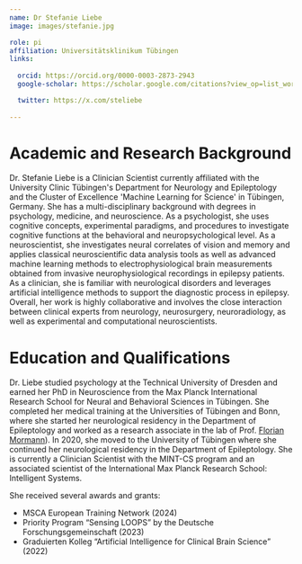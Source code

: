 ```yaml
---
name: Dr Stefanie Liebe
image: images/stefanie.jpg

role: pi
affiliation: Universitätsklinikum Tübingen
links:
   
  orcid: https://orcid.org/0000-0003-2873-2943
  google-scholar: https://scholar.google.com/citations?view_op=list_works&hl=en&user=38Sq-ZYAAAAJ&gmla=AETOMgGh1qy5PwsIjqWWuizVFHaW7IQdAPHpdhIAhdMlJikuyfGC7Abtzro4BnwqwKqxjABvieRw8jrCE4aKBHSw5HToILNNm2hG6FjQsibVXpqsu0_I5to1A

  twitter: https://x.com/steliebe
  
---
```


# Academic and Research Background

Dr. Stefanie Liebe is a Clinician Scientist currently affiliated with the University Clinic Tübingen's Department for Neurology and Epileptology and the Cluster of Excellence 'Machine Learning for Science' in Tübingen, Germany. She has a multi-disciplinary background with degrees in psychology, medicine, and neuroscience. As a psychologist, she uses cognitive concepts, experimental paradigms, and procedures to investigate cognitive functions at the behavioral and neuropsychological level. As a neuroscientist, she investigates neural correlates of vision and memory and applies classical neuroscientific data analysis tools as well as advanced machine learning methods to electrophysiological brain measurements obtained from invasive neurophysiological recordings in epilepsy patients. As a clinician, she is familiar with neurological disorders and leverages artificial intelligence methods to support the diagnostic process in epilepsy. Overall, her work is highly collaborative and involves the close interaction between clinical experts from neurology, neurosurgery, neuroradiology, as well as experimental and computational neuroscientists.

# Education and Qualifications

Dr. Liebe studied psychology at the Technical University of Dresden and earned her PhD in Neuroscience from the Max Planck International Research School for Neural and Behavioral Sciences in Tübingen. She completed her medical training at the Universities of Tübingen and Bonn, where she started her neurological residency in the Department of Epileptology and worked as a research associate in the lab of Prof. [Florian Mormann](https://www.uni-bonn.de/de/forschung-lehre/forschungsprofil/transdisziplinaere-forschungsbereiche/tra-3-life-1/mitgliederverzeichnis/florian-mormann)). In 2020, she moved to the University of Tübingen where she continued her neurological residency in the Department of Epileptology. She is currently a Clinician Scientist with the MINT-CS program and an associated scientist of the International Max Planck Research School: Intelligent Systems.

She received several awards and grants:
- MSCA European Training Network (2024)
- Priority Program “Sensing LOOPS” by the Deutsche Forschungsgemeinschaft (2023)
- Graduierten Kolleg “Artificial Intelligence for Clinical Brain Science” (2022)
